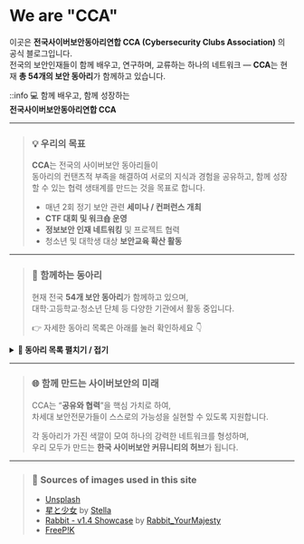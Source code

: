 # We are "CCA"
이곳은 **전국사이버보안동아리연합 CCA (Cybersecurity Clubs Association)** 의 공식 블로그입니다.  
전국의 보안인재들이 함께 배우고, 연구하며, 교류하는 하나의 네트워크 — **CCA**는 현재 **총 54개의 보안 동아리**가 함께하고 있습니다.  

::info
💻 함께 배우고, 함께 성장하는  
**전국사이버보안동아리연합 CCA**

---

> ### 💡 우리의 목표
> **CCA**는 전국의 사이버보안 동아리들이  
> 동아리의 컨탠츠적 부족을 해결하여 서로의 지식과 경험을 공유하고, 함께 성장할 수 있는 협력 생태계를 만드는 것을 목표로 합니다.  
>
> - 매년 2회 정기 보안 관련 **세미나 / 컨퍼런스 개최**  
> - **CTF 대회 및 워크숍 운영**  
> - **정보보안 인재 네트워킹** 및 프로젝트 협력  
> - 청소년 및 대학생 대상 **보안교육 확산 활동**  

---

> ### 🏫 함께하는 동아리
> 현재 전국 **54개 보안 동아리**가 함께하고 있으며,  
> 대학·고등학교·청소년 단체 등 다양한 기관에서 활동 중입니다.  
>
> 👉 자세한 동아리 목록은 아래를 눌러 확인하세요 👇  

<details>
<summary><strong>📜 동아리 목록 펼치기 / 접기</strong></summary>

- 대학교
1. 가천대학교 Pay1oad (경인)
2. 광운대학교 Blackcat (서울)
3. 경기대학교 K.knock (경인)
4. 경북대학교 KERT(영남)
5. 경일대학교 K-Hackers (영남)
6. 경찰대학교 CRG (충청)
7. 고려대학교 세종 KUality (충청)
8. 국민대학교 hashcat (서울)
9. 단국대학교 Aegis (경인)
10. 동덕여자대학교 Ping! (서울)
11. 동서대학교 CNSL(영남)
12. 동신대학교 HAWKIS (호남)
13. 동아대학교 Colony (영남)
14. 대구가톨릭대학교 I-Keeper (영남)
15. 덕성여자대학교 Cypher(서울)
16. 덕성여자대학교 BackDoor(서울)
17. 동명대학교 Think(영남)
18. 명지대학교 MJSEC(경기)
19. 백석대학교 HUB (충청)
20. 부경대학교 CERT-IS (영남)
21. 부산대학교 KEEPER (영남)
22. 삼육대학교 Cod36eek (서울)
23. 상명대학교 CodeCure (충청)
24. 서울여자대학교 SWING (서울)
25. 서울여자대학교 SWUFORCE (서울)
26. 서울여자대학교 SWLUG(서울)
27. 성신여자대학교 융보공 (서울)
28. 성신여자대학교 ConSeQ (서울)
29. 성신여자대학교 I.sly (서울)
30. 성신여자대학교 HASH(서울)
31. 수원대학교 WRITEUP(경인)
32. 숭실대학교 SSS(서울)
33. 서울시립대학교 SHA(서울)
34. 순천향대학교 SecurityFirst (충청)
35. 아주대학교 Whois (경인)
36. 울산대학교 Unknown(영)
37. 인제대학교 Dotgabi (영남)
38. 인하대학교 IGRUS → SII(경인)
39. 전북대학교 RAMS(전북)
40. 조선대학교 Hacker Login (호남)
41. 중부대학교 SCP (경인)
42. 중앙대학교 CAution (서울)
43. 창원대학교 CASPER (영남)
44. 명지전문대학교 APEX (서울)
45. 홍익대학교 HUST (충청)
46. 한경국립대학교 HUSH(경인)
47. 홍익대학교 IHHH(서울)
48. 건국대학교 글로컬캠퍼스 SeKUrity(충청)
49. UNIST HeXA(영남)

- 고등학교
1. 선린인터넷고등학교 Unifox (서울)
2. 세명컴퓨터고등학교 SCA (서울)
3. 한국디지털미디어고등학교 STEALTH (경인)
4. 경북소프트웨어고등학교 RCE (영남)
5. 한국디지털미디어고등학교 Trust (경인)
</details>

---

> ### 🌐 함께 만드는 사이버보안의 미래  
> CCA는 “**공유와 협력**”을 핵심 가치로 하여,  
> 차세대 보안전문가들이 스스로의 가능성을 실현할 수 있도록 지원합니다.  
>
> 각 동아리가 가진 색깔이 모여 하나의 강력한 네트워크를 형성하며,  
> 우리 모두가 만드는 **한국 사이버보안 커뮤니티의 허브**가 됩니다.

---

> ### 📸 Sources of images used in this site
> - [Unsplash](https://unsplash.com/)  
> - [星と少女](https://www.pixiv.net/artworks/108916539) by [Stella](https://www.pixiv.net/users/93273965)  
> - [Rabbit - v1.4 Showcase](https://civitai.com/posts/586908) by [Rabbit_YourMajesty](https://civitai.com/user/Rabbit_YourMajesty)
> - [FreeP!K](https://www.freepik.com/)
